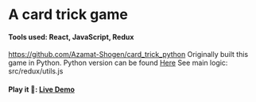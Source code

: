 # A card trick game
#### Tools used: React, JavaScript, Redux
https://github.com/Azamat-Shogen/card_trick_python
Originally built this game in Python.
Python version can be found [Here](https://github.com/Azamat-Shogen/card_trick_python)
See main logic: src/redux/utils.js
#### Play it 🚀: [Live Demo](https://c-game-az.netlify.app/) 
